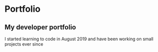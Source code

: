 # Portfolio
<h2> My developer portfolio </h2>
<p> I started learning to code in August 2019 and have been working on small projects ever since </p>
